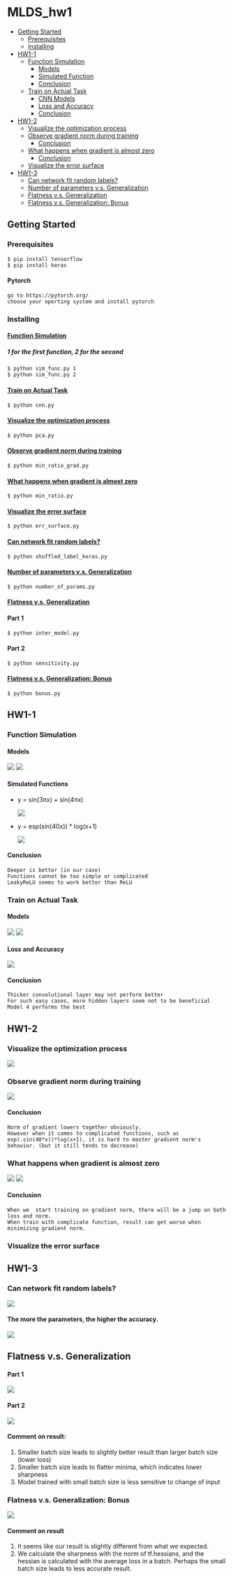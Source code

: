 # MLDS_hw1
* [Getting Started](#getting-started)
    * [Prerequisites](#prerequisites)
    * [Installing](#installing)
* [HW1-1](#HW1-1)
    * [Function Simulation](#function-simulation)
        * [Models](#dnn-models)
        * [Simulated Function](#simulated-functions)
        * [Conclusion](#dnn-conclusion)
    * [Train on Actual Task](#train-on-actual-task)
        * [CNN Models](#cnn-models)
        * [Loss and Accuracy](#loss-and-accuracy)
        * [Conclusion](#cnn-conclusion)
* [HW1-2](#HW1-2)
    * [Visualize the optimization process](#visualize-the-optimization-process)
    * [Observe gradient norm during training](#observe-gradient-norm-during-training)
        * [Conclusion](#observe-conclusion)
    * [What happens when gradient is almost zero](#what-happens-when-gradient-is-almost-zero)
        * [Conclusion](#zero-conclusion)
    * [Visualize the error surface](#visualize-the-error-surface)
* [HW1-3](#HW1-3)
	* [Can network fit random labels?](#can-network-fit-random-labels)
	* [Number of parameters v.s. Generalization](#number-of-parameters-vs-generalization)
	* [Flatness v.s. Generalization](#flatness-vs-generalization)
	* [Flatness v.s. Generalization: Bonus](#flatness-vs-generalization-bonus)

## Getting Started
### Prerequisites
    $ pip install tensorflow
    $ pip install keras
#### Pytorch
    go to https://pytorch.org/
    choose your operting system and install pytorch
### Installing
#### [Function Simulation](##function-simulation)
##### 1 for the first function, 2 for the second
    $ python sim_func.py 1
    $ python sim_func.py 2
#### [Train on Actual Task](##train-on-actual-task)
    $ python cnn.py
#### [Visualize the optimization process](#visualize-the-optimization-process)
    $ python pca.py
#### [Observe gradient norm during training](#observe-gradient-norm-during-training)
	$ python min_ratio_grad.py
#### [What happens when gradient is almost zero](#what-happens-when-gradient-is-almost-zero)
    $ python min_ratio.py
#### [Visualize the error surface](#visualize-the-error-surface)
	$ python err_surface.py
#### [Can network fit random labels?](#can-network-fit-random-labels)
	$ python shuffled_label_keras.py
#### [Number of parameters v.s. Generalization](#number-of-parameters-vs-generalization)
	$ python number_of_params.py
#### [Flatness v.s. Generalization](#flatness-vs-generalization)
#### Part 1
	$ python inter_model.py
#### Part 2
	$ python sensitivity.py
#### [Flatness v.s. Generalization: Bonus](#flatness-vs-generalization-bonus)
	$ python bonus.py


## HW1-1    
### Function Simulation
<a id="dnn-models"></a>

#### Models
![](readme_src/hw1-1/sim_model1,2.png)
![](readme_src/hw1-1/sim_model3,4.png)

#### Simulated Functions
- y = sin(3πx) + sin(4πx)

    ![](readme_src/hw1-1/sim_function1.png)
- y = esp(sin(40x)) * log(x+1)

    ![](readme_src/hw1-1/sim_function2.png)
<a id="dnn-conclusion"></a>

#### Conclusion 
    Deeper is better (in our case)
    Functions cannot be too simple or complicated
    LeakyReLU seems to work better than ReLU

### Train on Actual Task
<a id="cnn-models"></a>

#### Models
![](readme_src/hw1-1/cnn_model1,2.png)
![](readme_src/hw1-1/cnn_model3,4.png)
#### Loss and Accuracy
![](readme_src/hw1-1/cnn_loss&accuracy.png)
<a id="cnn-conclusion"></a>

#### Conclusion 
    Thicker convolutional layer may not perform better
    For such easy cases, more hidden layers seem not to be beneficial
    Model 4 performs the best

## HW1-2
### Visualize the optimization process
![](readme_src/hw1-2/visualize.png)
### Observe gradient norm during training
![](readme_src/hw1-2/observe-gradient.png)
<a id="observe-conclusion"></a>

#### Conclusion
    Norm of gradient lowers together obviously.
    However when it comes to complicated functions, such as exp(.sin(40*x))*log(x+1), it is hard to master gradient norm's behavior. (but it still tends to decrease)
### What happens when gradient is almost zero
![](readme_src/hw1-2/zero-gradient_1.png)
![](readme_src/hw1-2/zero-gradient_2.png)
<a id="zero-conclusion"></a>

#### Conclusion
    When we  start training on gradient norm, there will be a jump on both loss and norm.
    When train with complicate function, result can get worse when minimizing gradient norm.
### Visualize the error surface

## HW1-3
### Can network fit random labels?
![](readme_src/hw1-3/shuffled_label.png)
#### The more the parameters, the higher the accuracy.
![](readme_src/hw1-3/params.png)
## Flatness v.s. Generalization
#### Part 1
![](readme_src/hw1-3/inter_model.png)
#### Part 2
![](readme_src/hw1-3/sensitivity.png)
#### Comment on result:
1. Smaller batch size leads to slightly better result than larger batch size (lower loss)
2. Smaller batch size leads to flatter minima, which indicates lower sharpness
3. Model trained with small batch size is less sensitive to change of input
### Flatness v.s. Generalization: Bonus
![](readme_src/hw1-3/sharpness.png)
#### Comment on result
1. It seems like our result is slightly different from what we expected.
2. We calculate the sharpness with the norm of  tf.hessians, and the hessian is calculated with the average loss in a batch. Perhaps the small batch size leads to less accurate result.

